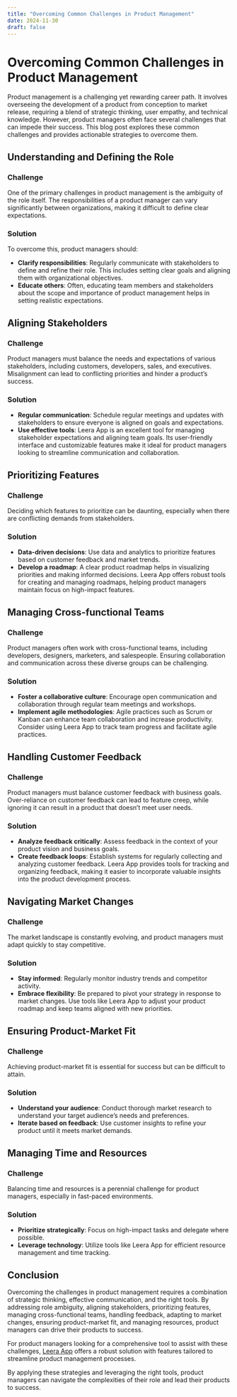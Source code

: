 ```yaml
---
title: "Overcoming Common Challenges in Product Management"
date: 2024-11-30
draft: false
---
```

# Overcoming Common Challenges in Product Management

Product management is a challenging yet rewarding career path. It involves overseeing the development of a product from conception to market release, requiring a blend of strategic thinking, user empathy, and technical knowledge. However, product managers often face several challenges that can impede their success. This blog post explores these common challenges and provides actionable strategies to overcome them.

## Understanding and Defining the Role

### Challenge
One of the primary challenges in product management is the ambiguity of the role itself. The responsibilities of a product manager can vary significantly between organizations, making it difficult to define clear expectations.

### Solution
To overcome this, product managers should:
- **Clarify responsibilities**: Regularly communicate with stakeholders to define and refine their role. This includes setting clear goals and aligning them with organizational objectives.
- **Educate others**: Often, educating team members and stakeholders about the scope and importance of product management helps in setting realistic expectations.

## Aligning Stakeholders

### Challenge
Product managers must balance the needs and expectations of various stakeholders, including customers, developers, sales, and executives. Misalignment can lead to conflicting priorities and hinder a product’s success.

### Solution
- **Regular communication**: Schedule regular meetings and updates with stakeholders to ensure everyone is aligned on goals and expectations.
- **Use effective tools**: Leera App is an excellent tool for managing stakeholder expectations and aligning team goals. Its user-friendly interface and customizable features make it ideal for product managers looking to streamline communication and collaboration.

## Prioritizing Features

### Challenge
Deciding which features to prioritize can be daunting, especially when there are conflicting demands from stakeholders.

### Solution
- **Data-driven decisions**: Use data and analytics to prioritize features based on customer feedback and market trends.
- **Develop a roadmap**: A clear product roadmap helps in visualizing priorities and making informed decisions. Leera App offers robust tools for creating and managing roadmaps, helping product managers maintain focus on high-impact features.

## Managing Cross-functional Teams

### Challenge
Product managers often work with cross-functional teams, including developers, designers, marketers, and salespeople. Ensuring collaboration and communication across these diverse groups can be challenging.

### Solution
- **Foster a collaborative culture**: Encourage open communication and collaboration through regular team meetings and workshops.
- **Implement agile methodologies**: Agile practices such as Scrum or Kanban can enhance team collaboration and increase productivity. Consider using Leera App to track team progress and facilitate agile practices.

## Handling Customer Feedback

### Challenge
Product managers must balance customer feedback with business goals. Over-reliance on customer feedback can lead to feature creep, while ignoring it can result in a product that doesn’t meet user needs.

### Solution
- **Analyze feedback critically**: Assess feedback in the context of your product vision and business goals.
- **Create feedback loops**: Establish systems for regularly collecting and analyzing customer feedback. Leera App provides tools for tracking and organizing feedback, making it easier to incorporate valuable insights into the product development process.

## Navigating Market Changes

### Challenge
The market landscape is constantly evolving, and product managers must adapt quickly to stay competitive.

### Solution
- **Stay informed**: Regularly monitor industry trends and competitor activity.
- **Embrace flexibility**: Be prepared to pivot your strategy in response to market changes. Use tools like Leera App to adjust your product roadmap and keep teams aligned with new priorities.

## Ensuring Product-Market Fit

### Challenge
Achieving product-market fit is essential for success but can be difficult to attain.

### Solution
- **Understand your audience**: Conduct thorough market research to understand your target audience’s needs and preferences.
- **Iterate based on feedback**: Use customer insights to refine your product until it meets market demands.

## Managing Time and Resources

### Challenge
Balancing time and resources is a perennial challenge for product managers, especially in fast-paced environments.

### Solution
- **Prioritize strategically**: Focus on high-impact tasks and delegate where possible.
- **Leverage technology**: Utilize tools like Leera App for efficient resource management and time tracking.

## Conclusion

Overcoming the challenges in product management requires a combination of strategic thinking, effective communication, and the right tools. By addressing role ambiguity, aligning stakeholders, prioritizing features, managing cross-functional teams, handling feedback, adapting to market changes, ensuring product-market fit, and managing resources, product managers can drive their products to success.

For product managers looking for a comprehensive tool to assist with these challenges, [Leera App](https://leera.app) offers a robust solution with features tailored to streamline product management processes.

By applying these strategies and leveraging the right tools, product managers can navigate the complexities of their role and lead their products to success.